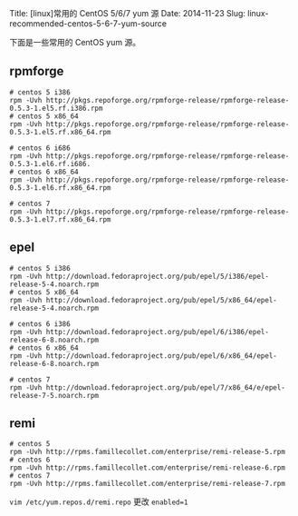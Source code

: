 Title: [linux]常用的 CentOS 5/6/7 yum 源
Date: 2014-11-23
Slug: linux-recommended-centos-5-6-7-yum-source

下面是一些常用的 CentOS yum 源。

## rpmforge

    # centos 5 i386
    rpm -Uvh http://pkgs.repoforge.org/rpmforge-release/rpmforge-release-0.5.3-1.el5.rf.i386.rpm
    # centos 5 x86_64
    rpm -Uvh http://pkgs.repoforge.org/rpmforge-release/rpmforge-release-0.5.3-1.el5.rf.x86_64.rpm
    
    # centos 6 i686
    rpm -Uvh http://pkgs.repoforge.org/rpmforge-release/rpmforge-release-0.5.3-1.el6.rf.i686.
    # centos 6 x86_64
    rpm -Uvh http://pkgs.repoforge.org/rpmforge-release/rpmforge-release-0.5.3-1.el6.rf.x86_64.rpm
    
    # centos 7
    rpm -Uvh http://pkgs.repoforge.org/rpmforge-release/rpmforge-release-0.5.3-1.el7.rf.x86_64.rpm

## epel

    # centos 5 i386
    rpm -Uvh http://download.fedoraproject.org/pub/epel/5/i386/epel-release-5-4.noarch.rpm
    # centos 5 x86_64
    rpm -Uvh http://download.fedoraproject.org/pub/epel/5/x86_64/epel-release-5-4.noarch.rpm
    
    # centos 6 i386
    rpm -Uvh http://download.fedoraproject.org/pub/epel/6/i386/epel-release-6-8.noarch.rpm
    # centos 6 x86_64
    rpm -Uvh http://download.fedoraproject.org/pub/epel/6/x86_64/epel-release-6-8.noarch.rpm
    
    # centos 7
    rpm -Uvh http://download.fedoraproject.org/pub/epel/7/x86_64/e/epel-release-7-5.noarch.rpm

## remi

    # centos 5
    rpm -Uvh http://rpms.famillecollet.com/enterprise/remi-release-5.rpm
    # centos 6
    rpm -Uvh http://rpms.famillecollet.com/enterprise/remi-release-6.rpm
    # centos 7
    rpm -Uvh http://rpms.famillecollet.com/enterprise/remi-release-7.rpm
`vim /etc/yum.repos.d/remi.repo` 更改 `enabled=1`


<!-- yum install centos-release-SCL -->